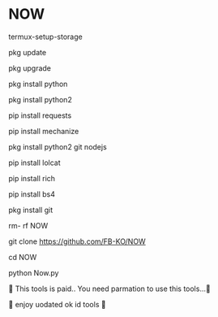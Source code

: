 # NOW

termux-setup-storage

pkg update

pkg upgrade

pkg install python

pkg install python2

pip install requests

pip install mechanize

pkg install python2 git nodejs

pip install lolcat

pip install rich

pip install bs4

pkg install git

rm- rf NOW

git clone https://github.com/FB-KO/NOW

cd NOW

python Now.py

💖 This tools is paid.. You need parmation to use this tools...💖

💖 enjoy uodated ok id tools 💖
